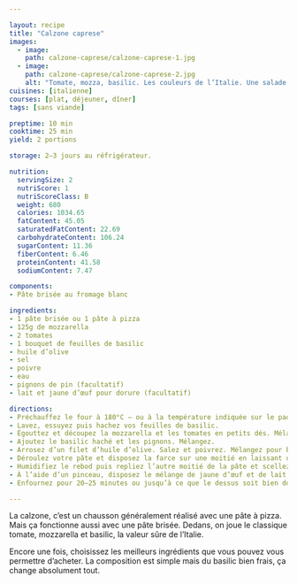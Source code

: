 ```yaml
---

layout: recipe
title: "Calzone caprese"
images:
  - image:
    path: calzone-caprese/calzone-caprese-1.jpg
  - image:
    path: calzone-caprese/calzone-caprese-2.jpg
    alt: "Tomate, mozza, basilic. Les couleurs de l’Italie. Une salade caprese emballée dans un chausson bien gourmand." 
cuisines: [italienne]
courses: [plat, déjeuner, dîner]
tags: [sans viande]

preptime: 10 min
cooktime: 25 min
yield: 2 portions

storage: 2–3 jours au réfrigérateur.

nutrition:
  servingSize: 2
  nutriScore: 1
  nutriScoreClass: B
  weight: 680
  calories: 1034.65
  fatContent: 45.05
  saturatedFatContent: 22.69
  carbohydrateContent: 106.24
  sugarContent: 11.36
  fiberContent: 6.46
  proteinContent: 41.58
  sodiumContent: 7.47

components:
- Pâte brisée au fromage blanc

ingredients:
- 1 pâte brisée ou 1 pâte à pizza
- 125g de mozzarella
- 2 tomates
- 1 bouquet de feuilles de basilic
- huile d’olive
- sel
- poivre
- eau
- pignons de pin (facultatif)
- lait et jaune d’œuf pour dorure (facultatif)

directions:
- Préchauffez le four à 180°C – ou à la température indiquée sur le paquet de pâte brisée.
- Lavez, essuyez puis hachez vos feuilles de basilic.
- Égouttez et découpez la mozzarella et les tomates en petits dés. Mélangez.
- Ajoutez le basilic haché et les pignons. Mélangez.
- Arrosez d’un filet d’huile d’olive. Salez et poivrez. Mélangez pour bien imprégner tous les petits dés.
- Déroulez votre pâte et disposez la farce sur une moitié en laissant une belle marge au bord.
- Humidifiez le rebod puis repliez l’autre moitié de la pâte et scellez votre chausson. Insistez bien sur la soudure pour que le chausson ne s’ouvre pas lors de la cuisson.
- À l’aide d’un pinceau, disposez le mélange de jaune d’œuf et de lait sur le dessus des chaussons.
- Enfournez pour 20–25 minutes ou jusqu’à ce que le dessus soit bien doré.

---
```


La calzone, c’est un chausson généralement réalisé avec une pâte à pizza. Mais ça fonctionne aussi avec une pâte brisée. Dedans, on joue le classique tomate, mozzarella et basilic, la valeur sûre de l’Italie.

Encore une fois, choisissez les meilleurs ingrédients que vous pouvez vous permettre d’acheter. La composition est simple mais du basilic bien frais, ça change absolument tout.